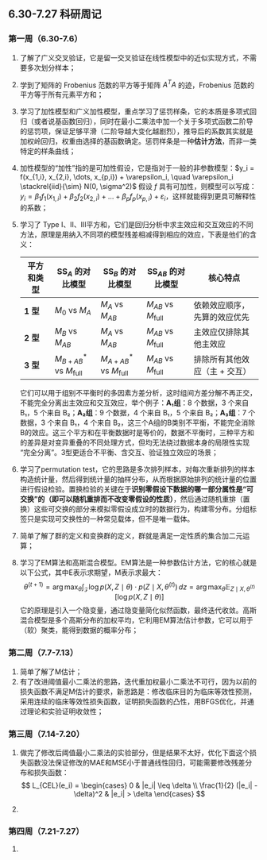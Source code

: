 ## 6.30-7.27 科研周记

### 第一周（6.30-7.6）

1. 了解了广义交叉验证，它是留一交叉验证在线性模型中的近似实现方式，不需要多次划分样本；

2. 学到了矩阵的 Frobenius 范数的平方等于矩阵 $A^TA$ 的迹，Frobenius 范数的平方等于所有元素平方和；

3. 学习了加性模型和广义加性模型，重点学习了惩罚样条，它的本质是多项式回归（或者说基函数回归），同时在最小二乘法中加一个关于多项式函数二阶导的惩罚项，保证足够平滑（二阶导越大变化越剧烈），推导后的系数其实就是加权岭回归，权重由选择的基函数确定。惩罚样条是一种**估计方法**，而非一类特定的样条曲线；

4. 加性模型的“加性”指的是可加性假设，它是指对于一般的非参数模型：$y_i = f(x_{1,i}, x_{2,i}, \dots, x_{p,i}) + \varepsilon_i, \quad \varepsilon_i \stackrel{iid}{\sim} N(0, \sigma^2)$   假设 $f$ 具有可加性，则模型可以写成：$y_i = \beta_1 f_1(x_{1,i}) + \beta_2 f_2(x_{2,i}) + \dots + \beta_p f_p(x_{p,i}) + \varepsilon_i$，这样就能得到更具可解释性的系数；

5. 学习了 $\text{Type}$ $\text{I}$、$\text{II}$、$\text{III}$​ 平方和，它们是回归分析中求主效应和交互效应的不同方法，原理是用纳入不同项的模型残差相减得到相应的效应，下表是他们的含义：

   | 平方和类型 | $\text{SS}_A$ 的对比模型            | $\text{SS}_B$ 的对比模型            | $\text{SS}_{AB}$ 的对比模型     | 核心特点                      |
   | ---------- | ------------------------------------- | ------------------------------------- | --------------------------------- | ----------------------------- |
   | **1 型**   | $M_0$ vs $M_A$                    | $M_A$ vs $M_{AB}$                 | $M_{AB}$ vs $M_{\text{full}}$ | 依赖效应顺序，先算的效应优先  |
   | **2 型**   | $M_B$ vs $M_{AB}$                 | $M_A$ vs $M_{AB}$                 | $M_{AB}$ vs $M_{\text{full}}$ | 主效应仅排除其他主效应        |
   | **3 型**   | $M_{B+AB}^*$ vs $M_{\text{full}}$ | $M_{A+AB}^*$ vs $M_{\text{full}}$ | $M_{AB}$ vs $M_{\text{full}}$ | 排除所有其他效应（主 + 交互） |

   它们可以用于组别不平衡时的多因素方差分析，这时组间方差分解不再正交，不能完全分离出主效应和交互效应，举个例子：**A₁组**：8 个数据，3 个来自 B₁，5 个来自 B₂；**A₂组**：9 个数据，4 个来自 B₁，5 个来自 B₂；**A₃组**：7 个数据，3 个来自 B₁，4 个来自 B₂，这三个A组的B类别不平衡，不能完全消除B的效应。这三个平方和在平衡数据时是等价的，数据不平衡时，三种平方和的差异是对变异重叠的不同处理方式，但均无法绕过数据本身的局限性实现 “完全分离”。3型更适合不平衡、含交互、验证独立效应的场景；

6. 学习了permutation test，它的思路是多次排列样本，对每次重新排列的样本构造统计量，然后得到统计量的抽样分布，从而根据原始排列的统计量的位置进行假设检验。置换检验的关键在于**识别零假设下数据的哪一部分属性是“可交换”的（即可以随机重排而不改变零假设的性质）**，然后通过随机重排（置换）这些可交换的部分来模拟零假设成立时的数据行为，构建零分布。分组标签只是实现可交换性的一种常见载体，但不是唯一载体。

7. 简单了解了群的定义和变换群的定义，群就是满足一定性质的集合加二元运算；

8. 学习了EM算法和高斯混合模型。EM算法是一种参数估计方法，它的核心就是以下公式，其中E表示求期望，M表示求最大：
   $$
   \theta^{(t+1)} = \arg\max_{\theta} \int_{\mathcal{Z}} \log p(X, Z \mid \theta) \cdot p(Z \mid X, \theta^{(t)}) \, dz = \arg\max_{\theta} \mathbb{E}_{Z \mid X, \theta^{(t)}} \left[ \log p(X, Z \mid \theta) \right]
   $$
   它的原理是引入一个隐变量，通过隐变量简化似然函数，最终迭代收敛。高斯混合模型是多个高斯分布的加权平均，它利用EM算法估计参数，它可以用于（软）聚类，能得到数据的概率分布；


### 第二周（7.7-7.13）

1. 简单了解了M估计；
1. 有了改进阈值最小二乘法的思路，迭代重加权最小二乘法不可行，因为以前的损失函数不满足M估计的要求，新思路是：修改临床目的为临床等效性预测，采用连续的临床等效性损失函数，证明损失函数的凸性，用BFGS优化，并通过理论和实验证明收敛性；


### 第三周（7.14-7.20）

1. 做完了修改后阈值最小二乘法的实验部分，但是结果不太好，优化下面这个损失函数没法保证修改的MAE和MSE小于普通线性回归，可能需要修改残差分布和损失函数：
   $$
   L_{CEL}(e_i) =  \begin{cases}  0 & |e_i| \leq \delta \\ \frac{1}{2} (|e_i| - \delta)^2 & |e_i| > \delta  \end{cases}
   $$

2. 


### 第四周（7.21-7.27）

1. 
